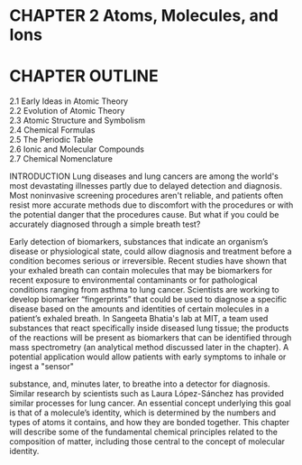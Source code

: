 # CHAPTER 2 Atoms, Molecules, and Ions

# CHAPTER OUTLINE

2.1 Early Ideas in Atomic Theory   
2.2 Evolution of Atomic Theory   
2.3 Atomic Structure and Symbolism   
2.4 Chemical Formulas   
2.5 The Periodic Table   
2.6 Ionic and Molecular Compounds   
2.7 Chemical Nomenclature

INTRODUCTION Lung diseases and lung cancers are among the world's most devastating illnesses partly due to delayed detection and diagnosis. Most noninvasive screening procedures aren't reliable, and patients often resist more accurate methods due to discomfort with the procedures or with the potential danger that the procedures cause. But what if you could be accurately diagnosed through a simple breath test?

Early detection of biomarkers, substances that indicate an organism’s disease or physiological state, could allow diagnosis and treatment before a condition becomes serious or irreversible. Recent studies have shown that your exhaled breath can contain molecules that may be biomarkers for recent exposure to environmental contaminants or for pathological conditions ranging from asthma to lung cancer. Scientists are working to develop biomarker “fingerprints” that could be used to diagnose a specific disease based on the amounts and identities of certain molecules in a patient’s exhaled breath. In Sangeeta Bhatia's lab at MIT, a team used substances that react specifically inside diseased lung tissue; the products of the reactions will be present as biomarkers that can be identified through mass spectrometry (an analytical method discussed later in the chapter). A potential application would allow patients with early symptoms to inhale or ingest a "sensor"

substance, and, minutes later, to breathe into a detector for diagnosis. Similar research by scientists such as Laura López-Sánchez has provided similar processes for lung cancer. An essential concept underlying this goal is that of a molecule’s identity, which is determined by the numbers and types of atoms it contains, and how they are bonded together. This chapter will describe some of the fundamental chemical principles related to the composition of matter, including those central to the concept of molecular identity.
